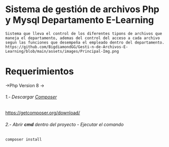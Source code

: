 # Sistema de gestión de archivos Php y Mysql Departamento E-Learning
    Sistema que lleva el control de los diferentes tipons de archivos que 
    maneja el departamento, ademas del control del acceso a cada archivo 
    segun las funciones que desempeña el empleado dentro del departamento.
    https://github.com/BigdiamondGG/Gesti-n-de-Archivos-E-Learning/blob/main/assets/images/Principal-Img.png
# Requerimientos
->Php Version 8
->
###### 1.- Descargar [Composer](https://getcomposer.org/download/ "Composer")
https://getcomposer.org/download/
###### 2.- Abrir **cmd** dentro del proyecto - Ejecutar el comando


    composer install
